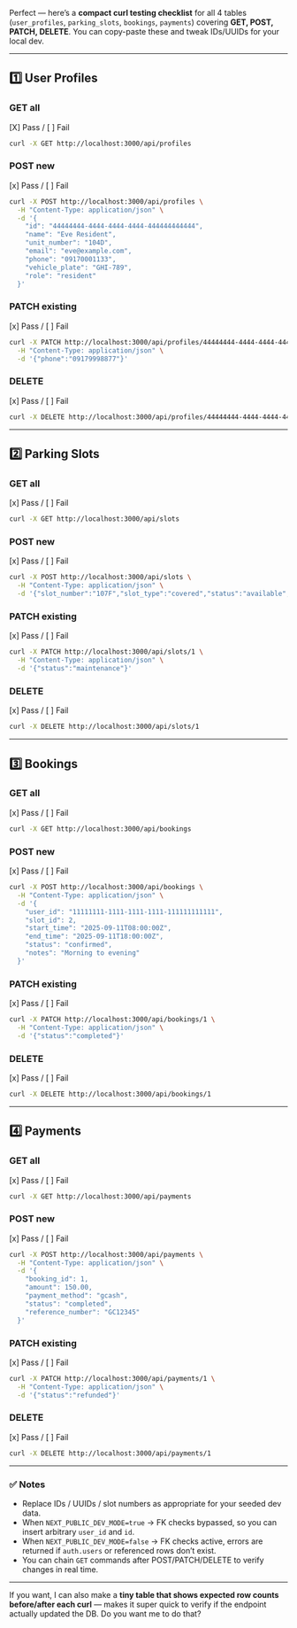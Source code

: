 Perfect — here’s a **compact curl testing checklist** for all 4 tables (`user_profiles`, `parking_slots`, `bookings`, `payments`) covering **GET, POST, PATCH, DELETE**. You can copy-paste these and tweak IDs/UUIDs for your local dev.

---

## **1️⃣ User Profiles**

### GET all
[X] Pass / [ ] Fail
```bash
curl -X GET http://localhost:3000/api/profiles
```

### POST new
[x] Pass / [ ] Fail
```bash
curl -X POST http://localhost:3000/api/profiles \
  -H "Content-Type: application/json" \
  -d '{
    "id": "44444444-4444-4444-4444-444444444444",
    "name": "Eve Resident",
    "unit_number": "104D",
    "email": "eve@example.com",
    "phone": "09170001133",
    "vehicle_plate": "GHI-789",
    "role": "resident"
  }'
```

### PATCH existing
[x] Pass / [ ] Fail
```bash
curl -X PATCH http://localhost:3000/api/profiles/44444444-4444-4444-4444-444444444444 \
  -H "Content-Type: application/json" \
  -d '{"phone":"09179998877"}'
```

### DELETE
[x] Pass / [ ] Fail
```bash
curl -X DELETE http://localhost:3000/api/profiles/44444444-4444-4444-4444-444444444444
```

---

## **2️⃣ Parking Slots**

### GET all
[x] Pass / [ ] Fail
```bash
curl -X GET http://localhost:3000/api/slots
```

### POST new
[x] Pass / [ ] Fail
```bash
curl -X POST http://localhost:3000/api/slots \
  -H "Content-Type: application/json" \
  -d '{"slot_number":"107F","slot_type":"covered","status":"available","description":"Near elevator"}'
```

### PATCH existing
[x] Pass / [ ] Fail
<!-- passed on second attempt -->
```bash
curl -X PATCH http://localhost:3000/api/slots/1 \
  -H "Content-Type: application/json" \
  -d '{"status":"maintenance"}'
```

### DELETE
[x] Pass / [ ] Fail
```bash
curl -X DELETE http://localhost:3000/api/slots/1
```

---

## **3️⃣ Bookings**

### GET all
[x] Pass / [ ] Fail
```bash
curl -X GET http://localhost:3000/api/bookings
```

### POST new
[x] Pass / [ ] Fail
<!-- passed on second attempt -->
```bash
curl -X POST http://localhost:3000/api/bookings \
  -H "Content-Type: application/json" \
  -d '{
    "user_id": "11111111-1111-1111-1111-111111111111",
    "slot_id": 2,
    "start_time": "2025-09-11T08:00:00Z",
    "end_time": "2025-09-11T18:00:00Z",
    "status": "confirmed",
    "notes": "Morning to evening"
  }'
```

### PATCH existing
[x] Pass / [ ] Fail
<!-- passed on second attempt -->
```bash
curl -X PATCH http://localhost:3000/api/bookings/1 \
  -H "Content-Type: application/json" \
  -d '{"status":"completed"}'
```

### DELETE
[x] Pass / [ ] Fail
```bash
curl -X DELETE http://localhost:3000/api/bookings/1
```

---

## **4️⃣ Payments**

### GET all
[x] Pass / [ ] Fail
```bash
curl -X GET http://localhost:3000/api/payments
```

### POST new
[x] Pass / [ ] Fail
```bash
curl -X POST http://localhost:3000/api/payments \
  -H "Content-Type: application/json" \
  -d '{
    "booking_id": 1,
    "amount": 150.00,
    "payment_method": "gcash",
    "status": "completed",
    "reference_number": "GC12345"
  }'
```

### PATCH existing
[x] Pass / [ ] Fail
<!-- passed after several attempts -->
```bash
curl -X PATCH http://localhost:3000/api/payments/1 \
  -H "Content-Type: application/json" \
  -d '{"status":"refunded"}'
```

### DELETE
[x] Pass / [ ] Fail
<!-- passed on second attempt -->
```bash
curl -X DELETE http://localhost:3000/api/payments/1
```

---

### ✅ Notes
* Replace IDs / UUIDs / slot numbers as appropriate for your seeded dev data.
* When `NEXT_PUBLIC_DEV_MODE=true` → FK checks bypassed, so you can insert arbitrary `user_id` and `id`.
* When `NEXT_PUBLIC_DEV_MODE=false` → FK checks active, errors are returned if `auth.users` or referenced rows don’t exist.
* You can chain `GET` commands after POST/PATCH/DELETE to verify changes in real time.

---

If you want, I can also make a **tiny table that shows expected row counts before/after each curl** — makes it super quick to verify if the endpoint actually updated the DB. Do you want me to do that?
